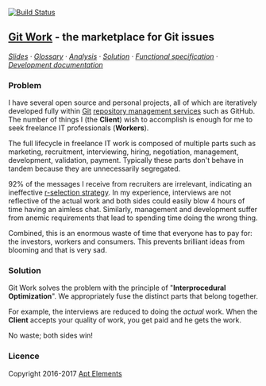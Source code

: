  [![Build Status](https://travis-ci.org/ScalaWilliam/git-work.svg?branch=master)](https://travis-ci.org/ScalaWilliam/git-work)

## [Git Work](https://git.work/) - the marketplace for Git issues

*[Slides](https://docs.google.com/presentation/d/1o5J6twJ9vyvXOYP_qyf5fXrTT5rfl9VULBgo7Pq-gz4/edit#slide=id.p) ·
  [Glossary](documentation/analysis.md) ·
  [Analysis](documentation/analysis.md) ·
  [Solution](documentation/solution.md) ·
  [Functional specification](documentation/specification.md) ·
  [Development documentation](documentation/development.md)*

### Problem

I have several open source and personal projects, all of which are iteratively developed fully within
 [Git](https://www.quora.com/How-can-I-explain-what-Git-is-does-to-someone-who-is-not-a-programmer/answer/Jake-Boxer)
 [repository management services](https://medium.com/flow-ci/github-vs-bitbucket-vs-gitlab-vs-coding-7cf2b43888a1)
 such as GitHub. The number of things I (the **Client**) wish to accomplish is enough for me to seek freelance IT professionals (**Workers**).

The full lifecycle in freelance IT work is composed of multiple parts such as
marketing, recruitment, interviewing, hiring, negotiation, management, development, validation, payment.
Typically these parts don't behave in tandem because they are unnecessarily segregated.

92% of the messages I receive from recruiters are irrelevant, indicating an ineffective [r-selection strategy](https://en.wikipedia.org/wiki/R/K_selection_theory).
In my experience, interviews are not reflective of the actual work and both sides could easily blow 4 hours of time having an aimless chat.
Similarly, management and development suffer from anemic requirements that lead to spending time doing the wrong thing.

Combined, this is an enormous waste of time that everyone has to pay for: the investors, workers and consumers.
This prevents brilliant ideas from blooming and that is very sad.

### Solution

Git Work solves the problem with the principle of "**Interprocedural Optimization**".
We appropriately fuse the distinct parts that belong together.

For example, the interviews are reduced to doing the *actual* work.
When the **Client** accepts your quality of work, you get paid and he gets the work.

No waste; both sides win!

### Licence
Copyright 2016-2017 [Apt Elements](https://www.scalawilliam.com/)
